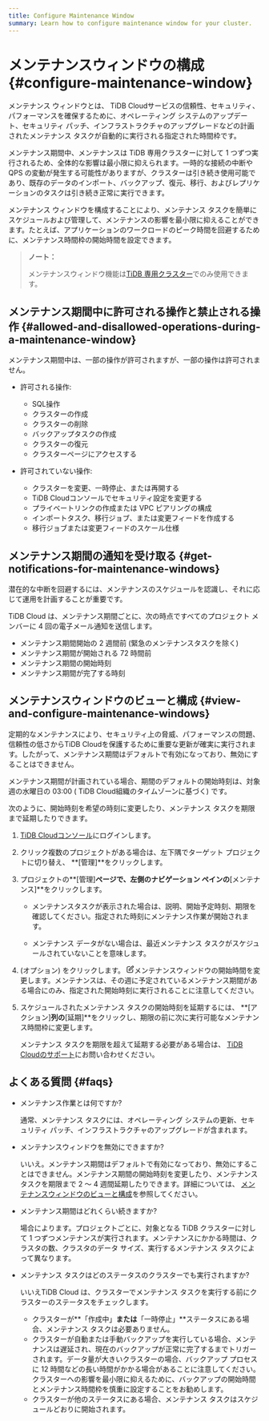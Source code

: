 ```yaml
---
title: Configure Maintenance Window
summary: Learn how to configure maintenance window for your cluster.
---
```


# メンテナンスウィンドウの構成 {#configure-maintenance-window}

メンテナンス ウィンドウとは、 TiDB Cloudサービスの信頼性、セキュリティ、パフォーマンスを確保するために、オペレーティング システムのアップデート、セキュリティ パッチ、インフラストラクチャのアップグレードなどの計画されたメンテナンス タスクが自動的に実行される指定された時間枠です。

メンテナンス期間中、メンテナンスは TiDB 専用クラスターに対して 1 つずつ実行されるため、全体的な影響は最小限に抑えられます。一時的な接続の中断や QPS の変動が発生する可能性がありますが、クラスターは引き続き使用可能であり、既存のデータのインポート、バックアップ、復元、移行、およびレプリケーションのタスクは引き続き正常に実行できます。

メンテナンス ウィンドウを構成することにより、メンテナンス タスクを簡単にスケジュールおよび管理して、メンテナンスの影響を最小限に抑えることができます。たとえば、アプリケーションのワークロードのピーク時間を回避するために、メンテナンス時間枠の開始時間を設定できます。

> **ノート：**
>
> メンテナンスウィンドウ機能は[TiDB 専用クラスター](/tidb-cloud/select-cluster-tier.md#tidb-dedicated)でのみ使用できます。

## メンテナンス期間中に許可される操作と禁止される操作 {#allowed-and-disallowed-operations-during-a-maintenance-window}

メンテナンス期間中は、一部の操作が許可されますが、一部の操作は許可されません。

-   許可される操作:

    -   SQL操作
    -   クラスターの作成
    -   クラスターの削除
    -   バックアップタスクの作成
    -   クラスターの復元
    -   クラスターページにアクセスする

-   許可されていない操作:

    -   クラスターを変更、一時停止、または再開する
    -   TiDB Cloudコンソールでセキュリティ設定を変更する
    -   プライベートリンクの作成または VPC ピアリングの構成
    -   インポートタスク、移行ジョブ、または変更フィードを作成する
    -   移行ジョブまたは変更フィードのスケール仕様

## メンテナンス期間の通知を受け取る {#get-notifications-for-maintenance-windows}

潜在的な中断を回避するには、メンテナンスのスケジュールを認識し、それに応じて運用を計画することが重要です。

TiDB Cloud は、メンテナンス期間ごとに、次の時点ですべてのプロジェクト メンバーに 4 回の電子メール通知を送信します。

-   メンテナンス期間開始の 2 週間前 (緊急のメンテナンスタスクを除く)
-   メンテナンス期間が開始される 72 時間前
-   メンテナンス期間の開始時刻
-   メンテナンス期間が完了する時刻

## メンテナンスウィンドウのビューと構成 {#view-and-configure-maintenance-windows}

定期的なメンテナンスにより、セキュリティ上の脅威、パフォーマンスの問題、信頼性の低さからTiDB Cloudを保護するために重要な更新が確実に実行されます。したがって、メンテナンス期間はデフォルトで有効になっており、無効にすることはできません。

メンテナンス期間が計画されている場合、期間のデフォルトの開始時刻は、対象週の水曜日の 03:00 ( TiDB Cloud組織のタイムゾーンに基づく) です。

次のように、開始時刻を希望の時刻に変更したり、メンテナンス タスクを期限まで延期したりできます。

1.  [TiDB Cloudコンソール](https://tidbcloud.com)にログインします。

2.  クリック<mdsvgicon name="icon-left-projects">複数のプロジェクトがある場合は、左下隅でターゲット プロジェクトに切り替え、 **[管理]**をクリックします。</mdsvgicon>

3.  プロジェクトの**[管理]**ページで、左側のナビゲーション ペインの**[メンテナンス]**をクリックします。

    -   メンテナンスタスクが表示された場合は、説明、開始予定時刻、期限を確認してください。指定された時刻にメンテナンス作業が開始されます。

    -   メンテナンス データがない場合は、最近メンテナンス タスクがスケジュールされていないことを意味します。

4.  (オプション) をクリックします。 <svg width="15" height="15" viewBox="0 0 24 24" fill="none" xmlns="http://www.w3.org/2000/svg" class="mantine-1o1jehl"><path d="M11 3.99998H6.8C5.11984 3.99998 4.27976 3.99998 3.63803 4.32696C3.07354 4.61458 2.6146 5.07353 2.32698 5.63801C2 6.27975 2 7.11983 2 8.79998V17.2C2 18.8801 2 19.7202 2.32698 20.362C2.6146 20.9264 3.07354 21.3854 3.63803 21.673C4.27976 22 5.11984 22 6.8 22H15.2C16.8802 22 17.7202 22 18.362 21.673C18.9265 21.3854 19.3854 20.9264 19.673 20.362C20 19.7202 20 18.8801 20 17.2V13M7.99997 16H9.67452C10.1637 16 10.4083 16 10.6385 15.9447C10.8425 15.8957 11.0376 15.8149 11.2166 15.7053C11.4184 15.5816 11.5914 15.4086 11.9373 15.0627L21.5 5.49998C22.3284 4.67156 22.3284 3.32841 21.5 2.49998C20.6716 1.67156 19.3284 1.67155 18.5 2.49998L8.93723 12.0627C8.59133 12.4086 8.41838 12.5816 8.29469 12.7834C8.18504 12.9624 8.10423 13.1574 8.05523 13.3615C7.99997 13.5917 7.99997 13.8363 7.99997 14.3255V16Z" stroke="currentColor" stroke-width="2" stroke-linecap="round" stroke-linejoin="round"></path></svg>メンテナンスウィンドウの開始時間を変更します。メンテナンスは、その週に予定されているメンテナンス期間がある場合にのみ、指定された開始時刻に実行されることに注意してください。

5.  スケジュールされたメンテナンス タスクの開始時刻を延期するには、 **[アクション]**列の**[延期]**をクリックし、期限の前に次に実行可能なメンテナンス時間枠に変更します。

    メンテナンス タスクを期限を超えて延期する必要がある場合は、 [TiDB Cloudのサポート](/tidb-cloud/tidb-cloud-support.md#tidb-cloud-support)にお問い合わせください。

## よくある質問 {#faqs}

-   メンテナンス作業とは何ですか?

    通常、メンテナンス タスクには、オペレーティング システムの更新、セキュリティ パッチ、インフラストラクチャのアップグレードが含まれます。

-   メンテナンスウィンドウを無効にできますか?

    いいえ。メンテナンス期間はデフォルトで有効になっており、無効にすることはできません。メンテナンス期間の開始時刻を変更したり、メンテナンス タスクを期限まで 2 ～ 4 週間延期したりできます。詳細については、 [メンテナンスウィンドウのビューと構成](#view-and-configure-maintenance-windows)を参照してください。

-   メンテナンス期間はどれくらい続きますか?

    場合によります。プロジェクトごとに、対象となる TiDB クラスターに対して 1 つずつメンテナンスが実行されます。メンテナンスにかかる時間は、クラスタの数、クラスタのデータ サイズ、実行するメンテナンス タスクによって異なります。

-   メンテナンス タスクはどのステータスのクラスターでも実行されますか?

    いいえTiDB Cloud は、クラスターでメンテナンス タスクを実行する前にクラスターのステータスをチェックします。

    -   クラスターが**「作成中」**または**「一時停止」**ステータスにある場合、メンテナンス タスクは必要ありません。
    -   クラスターが自動または手動バックアップを実行している場合、メンテナンスは遅延され、現在のバックアップが正常に完了するまでトリガーされます。データ量が大きいクラスターの場合、バックアップ プロセスに 12 時間などの長い時間がかかる場合があることに注意してください。クラスターへの影響を最小限に抑えるために、バックアップの開始時間とメンテナンス時間枠を慎重に設定することをお勧めします。
    -   クラスターが他のステータスにある場合、メンテナンス タスクはスケジュールどおりに開始されます。
